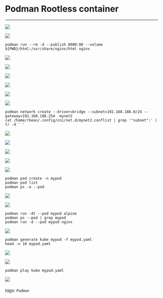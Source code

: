 # Podman Rootless container

---

![](https://i.imgur.com/Q3tk6hR.jpg)

![](https://i.imgur.com/8zTXd3t.jpg)

`podman run --rm -d --publish 8080:80 --volume ${PWD}/html:/usr/share/nginx/html nginx`

![](https://i.imgur.com/kAndgBO.jpg)

![](https://i.imgur.com/CoTrNcN.jpg)

![](https://i.imgur.com/86ZbA3D.jpg)

![](https://i.imgur.com/BhwlCAi.jpg)

![](https://i.imgur.com/RpozNAF.jpg)

![](https://i.imgur.com/1RWIHtL.jpg)

```
podman network create --driver=bridge --subnet=192.168.188.0/24 --gateway=192.168.188.254  mynet2
cat /home/rbean/.config/cni/net.d/mynet2.conflist | grep '"subnet":' | tr -d ' '
```

![](https://i.imgur.com/nFga6jt.jpg)

![](https://i.imgur.com/Vn6F5Ij.jpg)

![](https://i.imgur.com/xprOZWA.jpg)

![](https://i.imgur.com/SYHScjB.jpg)

![](https://i.imgur.com/v9UzSAx.jpg)

```
podman pod create -n mypod
podman pod list
podman ps -a --pod
```

![](https://i.imgur.com/yoaxCLo.jpg)

![](https://i.imgur.com/BGgCxb4.jpg)

```
podman run -dt --pod mypod alpine 
podman ps --pod | grep mypod
podman run -d --pod mypod nginx
```

![](https://i.imgur.com/VwjObzz.jpg)

```
podman generate kube mypod -f mypod.yaml
head -n 10 mypod.yaml 
```

![](https://i.imgur.com/6RAy6fp.jpg)


![](https://i.imgur.com/SPVxcc4.jpg)

`podman play kube mypod.yaml`

![](https://i.imgur.com/k8coJ8i.jpg)

###### tags: `Podman`
